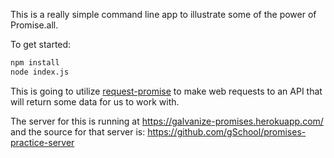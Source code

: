 This is a really simple command line app to illustrate some of the power
of Promise.all.

To get started:

```bash
npm install
node index.js
```

This is going to utilize [request-promise](https://www.npmjs.com/package/request-promise) to make web requests to an API that will return some data for us to work with.


The server for this is running at https://galvanize-promises.herokuapp.com/ and the source for that server is: https://github.com/gSchool/promises-practice-server
